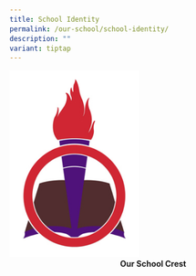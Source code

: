 ```yaml
---
title: School Identity
permalink: /our-school/school-identity/
description: ""
variant: tiptap
---
```

<img src="/images/school-logo.jpeg" style="width:45%">
<strong><center>Our School Crest</center></strong>